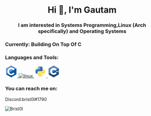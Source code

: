 <h1 align="center">Hi 👋, I'm Gautam</h1>
<h3 align="center">I am interested in Systems Programming,Linux (Arch specifically) and Operating Systems</h3>


<h3 align="left">Currently: Building On Top Of C</h3>

<h3 align="left">Languages and Tools:</h3>
<p align="left">
<a href="https://www.cprogramming.com/" target="_blank"> <img src="https://raw.githubusercontent.com/devicons/devicon/master/icons/c/c-original.svg" alt="c" width="40" height="40"/> </a></a> 
<a href="https://www.archlinux.org/" target="_blank"> <img src="https://www.vectorlogo.zone/logos/archlinux/archlinux-icon.svg" alt="linux" width="40" height="40"/> </a>
<a href="https://www.python.org" target="_blank"> <img src="https://raw.githubusercontent.com/devicons/devicon/master/icons/python/python-original.svg" alt="python" width="40" height="40"/>
<a href="https://www.learncpp.com/" target="_blank"> <img src="https://raw.githubusercontent.com/github/explore/180320cffc25f4ed1bbdfd33d4db3a66eeeeb358/topics/cpp/cpp.png" alt="c++" width="40" height="40"/> </a></a> 
  </p>


<h3 align="left">You can reach me on:</h3>
<p align="left">Discord:brist0l#1790</p>

<p><img align="left" src="https://github-readme-stats.vercel.app/api/top-langs?username=brist0l&show_icons=true&locale=en&layout=compact" alt="Brist0l" /></p>


